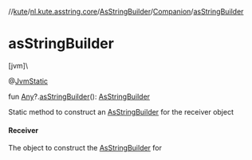 //[kute](../../../../index.md)/[nl.kute.asstring.core](../../index.md)/[AsStringBuilder](../index.md)/[Companion](index.md)/[asStringBuilder](as-string-builder.md)

# asStringBuilder

[jvm]\

@[JvmStatic](https://kotlinlang.org/api/latest/jvm/stdlib/kotlin.jvm/-jvm-static/index.html)

fun [Any](https://kotlinlang.org/api/latest/jvm/stdlib/kotlin/-any/index.html)?.[asStringBuilder](as-string-builder.md)(): [AsStringBuilder](../index.md)

Static method to construct an [AsStringBuilder](../index.md) for the receiver object

#### Receiver

The object to construct the [AsStringBuilder](../index.md) for

